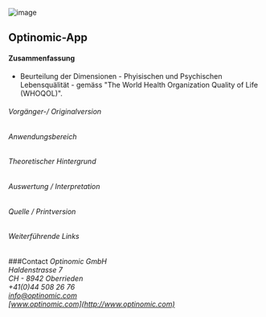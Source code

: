 

![image](http://www.ottiger.org/optinomic_logo/optinomic_logo_small.png)
## Optinomic-App 


#### Zusammenfassung
- Beurteilung der Dimensionen - Phyisischen und Psychischen Lebensquälität - gemäss "The World Health Organization Quality of Life (WHOQOL)".

###### Vorgänger-/ Originalversion

###### Anwendungsbereich

###### Theoretischer Hintergrund


###### Auswertung / Interpretation


###### Quelle / Printversion


###### Weiterführende Links



###Contact
*Optinomic GmbH*   
*Haldenstrasse 7*     
*CH - 8942 Oberrieden*     
*+41(0)44 508 26 76*    
*info@optinomic.com*   
*[www.optinomic.com](http://www.optinomic.com)*   

